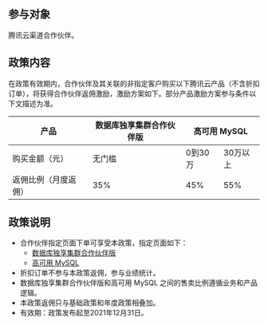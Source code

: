 
## 参与对象
腾讯云渠道合作伙伴。 

## 政策内容
在政策有效期内，合作伙伴及其关联的非指定客户购买以下腾讯云产品（不含折扣订单），将获得合作伙伴返佣激励，激励方案如下。部分产品激励方案参与条件以下文描述为准。

<table>
<thead><tr><th>产品</th><th>数据库独享集群合作伙伴版</th><th colspan=2>高可用 MySQL</th></tr></thead>
<tbody><tr>
<td>购买金额（元）</td>
<td>无门槛</td><td>0到30万</td><td>30万以上</td></tr>
<tr>
<td>返佣比例（月度返佣）</td>
<td>35%</td><td>45%</td><td>55%</td></tr>
</tbody></table>

## 政策说明
- 合作伙伴指定页面下单可享受本政策，指定页面如下：
  - [数据库独享集群合作伙伴版](https://console.cloud.tencent.com/dbdcpchannel)
  - [高可用 MySQL](https://cloud.tencent.com/act/pro/mysqlcube)
- 折扣订单不参与本政策返佣，参与业绩统计。
- 数据库独享集群合作伙伴版和高可用 MySQL 之间的售卖比例遵循业务和产品逻辑。
- 本政策返佣只与基础政策和年度政策相叠加。
- 有效期：政策发布起至2021年12月31日。

 
